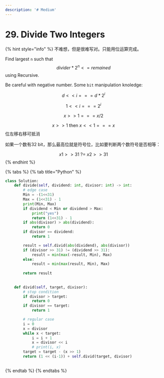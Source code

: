 ```yaml
---
description: '# Medium'
---
```


# 29. Divide Two Integers

{% hint style="info" %}
不难想，但是很难写对。只能用位运算完成。

Find largest `n` such that $$divider*2^n <= remained$$ using Recursive.

Be careful with negative number. Some `bit` manipulation knoledge:

$$d<<i === d*2^i$$ 

$$1<<i === 2^i$$ 

$$x >> 1 === x/2$$ 

$$x >> 1 \text{ then } x << 1 === x$$ 位左移右移可抵消

如果一个数有32 bit，那么最高位就是符号位，比如要判断两个数符号是否相等：

$$x1>>31 \text{  ?=  } x2>>31$$ 
{% endhint %}

{% tabs %}
{% tab title="Python" %}
```python
class Solution:
    def divide(self, dividend: int, divisor: int) -> int:
        # edge case
        Min = -(1<<31)
        Max = (1<<31) - 1
        print(Min, Max)
        if dividend < Min or dividend > Max:
            print("yes")
            return (1<<31) - 1
        if abs(divisor) > abs(dividend):
            return 0
        if divisor == dividend:
            return 1

        result = self.divid(abs(dividend), abs(divisor))
        if (divisor >> 31) != (dividend >> 31):
            result = min(max(-result, Min), Max)
        else:
            result = min(max(result, Min), Max)
            
        return result
        
    
    def divid(self, target, divisor):
        # stop condition
        if divisor > target:
            return 0
        if divisor == target:
            return 1

        # regular case
        i = 0
        x = divisor
        while x < target:
            i = i + 1
            x = divisor << i
            # print(i, x)
        target = target - (x >> 1)
        return (1 << (i-1)) + self.divid(target, divisor)
            
```
{% endtab %}
{% endtabs %}

